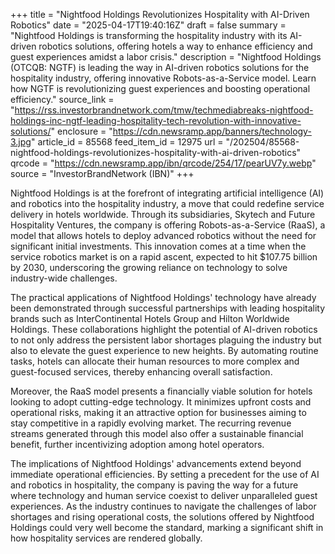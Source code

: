 +++
title = "Nightfood Holdings Revolutionizes Hospitality with AI-Driven Robotics"
date = "2025-04-17T19:40:16Z"
draft = false
summary = "Nightfood Holdings is transforming the hospitality industry with its AI-driven robotics solutions, offering hotels a way to enhance efficiency and guest experiences amidst a labor crisis."
description = "Nightfood Holdings (OTCQB: NGTF) is leading the way in AI-driven robotics solutions for the hospitality industry, offering innovative Robots-as-a-Service model. Learn how NGTF is revolutionizing guest experiences and boosting operational efficiency."
source_link = "https://rss.investorbrandnetwork.com/tmw/techmediabreaks-nightfood-holdings-inc-ngtf-leading-hospitality-tech-revolution-with-innovative-solutions/"
enclosure = "https://cdn.newsramp.app/banners/technology-3.jpg"
article_id = 85568
feed_item_id = 12975
url = "/202504/85568-nightfood-holdings-revolutionizes-hospitality-with-ai-driven-robotics"
qrcode = "https://cdn.newsramp.app/ibn/qrcode/254/17/pearUV7y.webp"
source = "InvestorBrandNetwork (IBN)"
+++

<p>Nightfood Holdings is at the forefront of integrating artificial intelligence (AI) and robotics into the hospitality industry, a move that could redefine service delivery in hotels worldwide. Through its subsidiaries, Skytech and Future Hospitality Ventures, the company is offering Robots-as-a-Service (RaaS), a model that allows hotels to deploy advanced robotics without the need for significant initial investments. This innovation comes at a time when the service robotics market is on a rapid ascent, expected to hit $107.75 billion by 2030, underscoring the growing reliance on technology to solve industry-wide challenges.</p><p>The practical applications of Nightfood Holdings' technology have already been demonstrated through successful partnerships with leading hospitality brands such as InterContinental Hotels Group and Hilton Worldwide Holdings. These collaborations highlight the potential of AI-driven robotics to not only address the persistent labor shortages plaguing the industry but also to elevate the guest experience to new heights. By automating routine tasks, hotels can allocate their human resources to more complex and guest-focused services, thereby enhancing overall satisfaction.</p><p>Moreover, the RaaS model presents a financially viable solution for hotels looking to adopt cutting-edge technology. It minimizes upfront costs and operational risks, making it an attractive option for businesses aiming to stay competitive in a rapidly evolving market. The recurring revenue streams generated through this model also offer a sustainable financial benefit, further incentivizing adoption among hotel operators.</p><p>The implications of Nightfood Holdings' advancements extend beyond immediate operational efficiencies. By setting a precedent for the use of AI and robotics in hospitality, the company is paving the way for a future where technology and human service coexist to deliver unparalleled guest experiences. As the industry continues to navigate the challenges of labor shortages and rising operational costs, the solutions offered by Nightfood Holdings could very well become the standard, marking a significant shift in how hospitality services are rendered globally.</p>